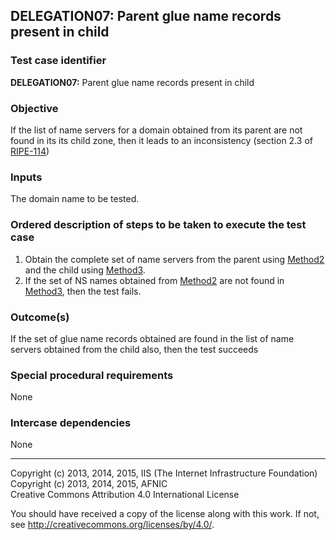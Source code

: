 ## DELEGATION07: Parent glue name records present in child

### Test case identifier

**DELEGATION07:** Parent glue name records present in child

### Objective

If the list of name servers for a domain obtained from its parent are not
found in its its child zone, then it leads to an inconsistency (section 2.3
of [RIPE-114](http://www.ripe.net/ripe/docs/ripe-114))

### Inputs

The domain name to be tested.

### Ordered description of steps to be taken to execute the test case

1. Obtain the complete set of name servers from the parent using
   [Method2](../Methods.md) and the child using [Method3](../Methods.md).
3. If the set of NS names obtained from [Method2](../Methods.md) are 
   not found in [Method3](../Methods.md), then the test fails.

### Outcome(s)

If the set of glue name records obtained are found in the list of name
servers obtained from the child also, then the test succeeds

### Special procedural requirements

None

### Intercase dependencies

None

-------

Copyright (c) 2013, 2014, 2015, IIS (The Internet Infrastructure Foundation)  
Copyright (c) 2013, 2014, 2015, AFNIC  
Creative Commons Attribution 4.0 International License

You should have received a copy of the license along with this
work.  If not, see <http://creativecommons.org/licenses/by/4.0/>.
